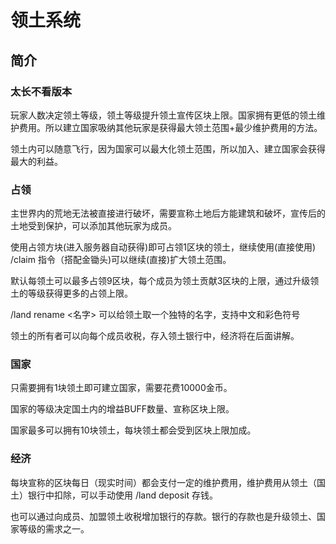 # 领土系统

## 简介

### 太长不看版本

玩家人数决定领土等级，领土等级提升领土宣传区块上限。国家拥有更低的领土维护费用。所以建立国家吸纳其他玩家是获得最大领土范围+最少维护费用的方法。

领土内可以随意飞行，因为国家可以最大化领土范围，所以加入、建立国家会获得最大的利益。

### 占领

主世界内的荒地无法被直接进行破坏，需要宣称土地后方能建筑和破坏，宣传后的土地受到保护，可以添加其他玩家为成员。

使用占领方块(进入服务器自动获得)即可占领1区块的领土，继续使用(直接使用) /claim 指令（搭配金锄头)可以继续(直接)扩大领土范围。

默认每领土可以最多占领9区块，每个成员为领土贡献3区块的上限，通过升级领土的等级获得更多的占领上限。

/land rename <名字> 可以给领土取一个独特的名字，支持中文和彩色符号

领土的所有者可以向每个成员收税，存入领土银行中，经济将在后面讲解。

### 国家

只需要拥有1块领土即可建立国家，需要花费10000金币。

国家的等级决定国土内的增益BUFF数量、宣称区块上限。

国家最多可以拥有10块领土，每块领土都会受到区块上限加成。

### 经济

每块宣称的区块每日（现实时间）都会支付一定的维护费用，维护费用从领土（国土）银行中扣除，可以手动使用 /land deposit 存钱。

也可以通过向成员、加盟领土收税增加银行的存款。银行的存款也是升级领土、国家等级的需求之一。







